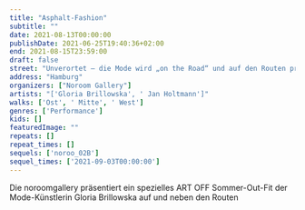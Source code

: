 ```yaml
---
title: "Asphalt-Fashion"
subtitle: ""
date: 2021-08-13T00:00:00
publishDate: 2021-06-25T19:40:36+02:00
end: 2021-08-15T23:59:00
draft: false
street: "Unverortet – die Mode wird „on the Road“ und auf den Routen präsentiert"
address: "Hamburg"
organizers: ["Noroom Gallery"]
artists: "['Gloria Brillowska', ' Jan Holtmann']"
walks: ['Ost', ' Mitte', ' West']
genres: ['Performance']
kids: []
featuredImage: ""
repeats: []
repeat_times: []
sequels: ['noroo_02B']
sequel_times: ['2021-09-03T00:00:00']
---
```


Die noroomgallery präsentiert ein spezielles ART OFF Sommer-Out-Fit der Mode-Künstlerin Gloria Brillowska auf und neben den Routen